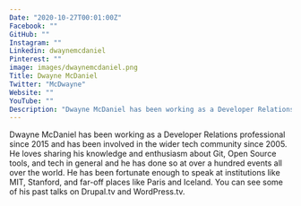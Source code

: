```yaml
---
Date: "2020-10-27T00:01:00Z"
Facebook: ""
GitHub: ""
Instagram: ""
Linkedin: dwaynemcdaniel
Pinterest: ""
image: images/dwaynemcdaniel.png
Title: Dwayne McDaniel
Twitter: "McDwayne"
Website: ""
YouTube: ""
Description: "Dwayne McDaniel has been working as a Developer Relations professional since 2015 and has been involved in the wider tech community since 2005."
---
```

Dwayne McDaniel has been working as a Developer Relations professional since 2015 and has been involved in the wider tech community since 2005. He loves sharing his knowledge and enthusiasm about Git, Open Source tools, and tech in general and he has done so at over a hundred events all over the world. He has been fortunate enough to speak at institutions like MIT, Stanford, and far-off places like Paris and Iceland. You can see some of his past talks on Drupal.tv and WordPress.tv.
